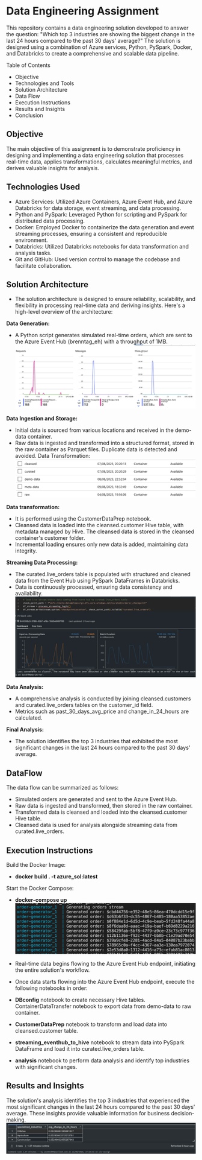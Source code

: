 # Data Engineering Assignment

This repository contains a data engineering solution developed to answer the question: "Which top 3 industries are showing the biggest change in the last 24 hours compared to the past 30 days' average?" The solution is designed using a combination of Azure services, Python, PySpark, Docker, and Databricks to create a comprehensive and scalable data pipeline.

Table of Contents
- Objective
- Technologies and Tools
- Solution Architecture
- Data Flow
- Execution Instructions
- Results and Insights
- Conclusion

## Objective
The main objective of this assignment is to demonstrate proficiency in designing and implementing a data engineering solution that processes real-time data, applies transformations, calculates meaningful metrics, and derives valuable insights for analysis.

## Technologies Used
- Azure Services: Utilized Azure Containers, Azure Event Hub, and Azure Databricks for data storage, event streaming, and data processing.
- Python and PySpark: Leveraged Python for scripting and PySpark for distributed data processing.
- Docker: Employed Docker to containerize the data generation and event streaming processes, ensuring a consistent and reproducible environment.
- Databricks: Utilized Databricks notebooks for data transformation and analysis tasks.
- Git and GitHub: Used version control to manage the codebase and facilitate collaboration.

## Solution Architecture
- The solution architecture is designed to ensure reliability, scalability, and flexibility in processing real-time data and deriving insights. Here's a high-level overview of the architecture:

**Data Generation:**
- A Python script generates simulated real-time orders, which are sent to the Azure Event Hub (brenntag_eh) with a throughput of 1MB.
![Alt Text](snapshot/eventhub.png)

**Data Ingestion and Storage:**
- Initial data is sourced from various locations and received in the demo-data container.
- Raw data is ingested and transformed into a structured format, stored in the raw container as Parquet files. Duplicate data is detected and avoided.
Data Transformation:
![Alt Text](snapshot/containers.png)

**Data transformation:**
- It is performed using the CustomerDataPrep notebook.
- Cleansed data is loaded into the cleansed.customer Hive table, with metadata managed by Hive. The cleansed data is stored in the cleansed container's customer folder.
- Incremental loading ensures only new data is added, maintaining data integrity.

**Streaming Data Processing:**
- The curated.live_orders table is populated with structured and cleaned data from the Event Hub using PySpark DataFrames in Databricks.
- Data is continuously processed, ensuring data consistency and availability.
![Alt Text](snapshot/databricks_streaming.png)

**Data Analysis:**
- A comprehensive analysis is conducted by joining cleansed.customers and curated.live_orders tables on the customer_id field.
- Metrics such as past_30_days_avg_price and change_in_24_hours are calculated.

**Final Analysis:**
- The solution identifies the top 3 industries that exhibited the most significant changes in the last 24 hours compared to the past 30 days' average.


## DataFlow
The data flow can be summarized as follows:

- Simulated orders are generated and sent to the Azure Event Hub.
- Raw data is ingested and transformed, then stored in the raw container.
- Transformed data is cleansed and loaded into the cleansed.customer Hive table.
- Cleansed data is used for analysis alongside streaming data from curated.live_orders.

## Execution Instructions
Build the Docker Image:
- **docker build . -t azure_sol:latest**

Start the Docker Compose:
- **docker-compose up**
![Alt Text](snapshot/docker_order_generator.png)
- Real-time data begins flowing to the Azure Event Hub endpoint, initiating the entire solution's workflow.

- Once data starts flowing into the Azure Event Hub endpoint, execute the following notebooks in order:

- **DBconfig** notebook to create necessary Hive tables.
ContainerDataTransfer notebook to export data from demo-data to raw container.
- **CustomerDataPrep** notebook to transform and load data into cleansed.customer table.
- **streaming_eventhub_to_hive** notebook to stream data into PySpark DataFrame and load it into curated.live_orders table.
- **analysis** notebook to perform data analysis and identify top industries with significant changes.

## Results and Insights
The solution's analysis identifies the top 3 industries that experienced the most significant changes in the last 24 hours compared to the past 30 days' average. These insights provide valuable information for business decision-making.
![Alt Text](snapshot/final_result.png)